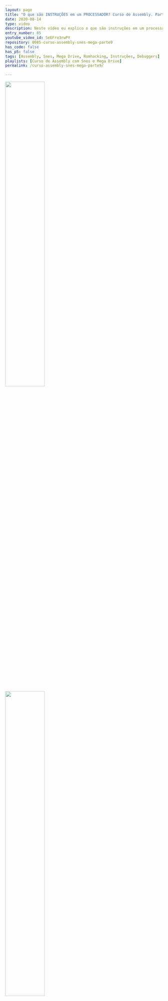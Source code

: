 ```yaml
---
layout: page
title: "O que são INSTRUÇÕES em um PROCESSADOR? Curso de Assembly. Parte 9"
date: 2020-08-14
type: video
description: Neste vídeo eu explico o que são instruções em um processador e já começo a entrar na parte do Assembly do Snes e do Mega Drive. Mostro os debuggers que iremos usar em cada sistema e explico os detalhes de algumas instruções.
entry_number: 85
youtube_video_id: SeEFro3rwPY
repository: 0085-curso-assembly-snes-mega-parte9
has_code: false
has_p5: false
tags: [Assembly, Snes, Mega Drive, Romhacking, Instruções, Debuggers]
playlists: [Curso de Assembly com Snes e Mega Drive]
permalink: /curso-assembly-snes-mega-parte9/

---
```


<img src="/pages_data/{{page.repository}}/instrucao1.jpg" style="opacity:0.8; width:50%;"/>
<img src="/pages_data/{{page.repository}}/instrucao2.jpg" style="opacity:0.8; width:50%;"/>
<img src="/pages_data/{{page.repository}}/instrucao3.jpg" style="opacity:0.8; width:50%;"/>
<img src="/pages_data/{{page.repository}}/instrucao4.jpg" style="opacity:0.8; width:80%;"/>
<img src="/pages_data/{{page.repository}}/instrucao5.jpg" style="opacity:0.8; width:80%;"/>
<img src="/pages_data/{{page.repository}}/instrucao6.jpg" style="opacity:0.8; width:80%;"/>
<img src="/pages_data/{{page.repository}}/instrucao7.jpg" style="opacity:0.8; width:80%;"/>